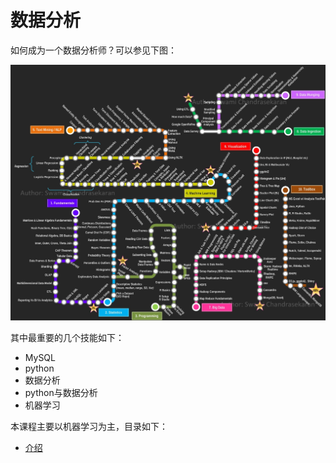 # 数据分析

如何成为一个数据分析师？可以参见下图：

![data](https://github.com/im-iron-man/data-analysis/blob/master/data.jpg)

其中最重要的几个技能如下：

- MySQL
- python
- 数据分析
- python与数据分析
- 机器学习

本课程主要以机器学习为主，目录如下：

- [介绍](https://github.com/im-iron-man/data-analysis/blob/master/%E6%9C%BA%E5%99%A8%E5%AD%A6%E4%B9%A0/1/1.md)